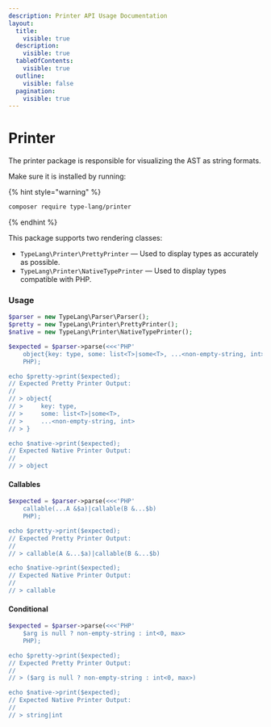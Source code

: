 ```yaml
---
description: Printer API Usage Documentation
layout:
  title:
    visible: true
  description:
    visible: true
  tableOfContents:
    visible: true
  outline:
    visible: false
  pagination:
    visible: true
---
```


# Printer

The printer package is responsible for visualizing the AST as string formats.

Make sure it is installed by running:

{% hint style="warning" %}
```bash
composer require type-lang/printer
```
{% endhint %}

This package supports two rendering classes:

* `TypeLang\Printer\PrettyPrinter` — Used to display types as accurately as possible.
* `TypeLang\Printer\NativeTypePrinter` — Used to display types compatible with PHP.

### Usage

```php
$parser = new TypeLang\Parser\Parser();
$pretty = new TypeLang\Printer\PrettyPrinter();
$native = new TypeLang\Printer\NativeTypePrinter();

$expected = $parser->parse(<<<'PHP'
    object{key: type, some: list<T>|some<T>, ...<non-empty-string, int>}
    PHP);

echo $pretty->print($expected);
// Expected Pretty Printer Output:
//
// > object{
// >     key: type,
// >     some: list<T>|some<T>,
// >     ...<non-empty-string, int>
// > }

echo $native->print($expected);
// Expected Native Printer Output:
//
// > object
```

#### Callables

```php
$expected = $parser->parse(<<<'PHP'
    callable(...A &$a)|callable(B &...$b)
    PHP);

echo $pretty->print($expected);
// Expected Pretty Printer Output:
//
// > callable(A &...$a)|callable(B &...$b)

echo $native->print($expected);
// Expected Native Printer Output:
//
// > callable
```

#### Conditional

```php
$expected = $parser->parse(<<<'PHP'
    $arg is null ? non-empty-string : int<0, max>
    PHP);

echo $pretty->print($expected);
// Expected Pretty Printer Output:
//
// > ($arg is null ? non-empty-string : int<0, max>)

echo $native->print($expected);
// Expected Native Printer Output:
//
// > string|int
```
